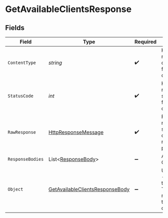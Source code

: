 # GetAvailableClientsResponse


## Fields

| Field                                                                                                                | Type                                                                                                                 | Required                                                                                                             | Description                                                                                                          |
| -------------------------------------------------------------------------------------------------------------------- | -------------------------------------------------------------------------------------------------------------------- | -------------------------------------------------------------------------------------------------------------------- | -------------------------------------------------------------------------------------------------------------------- |
| `ContentType`                                                                                                        | *string*                                                                                                             | :heavy_check_mark:                                                                                                   | HTTP response content type for this operation                                                                        |
| `StatusCode`                                                                                                         | *int*                                                                                                                | :heavy_check_mark:                                                                                                   | HTTP response status code for this operation                                                                         |
| `RawResponse`                                                                                                        | [HttpResponseMessage](https://learn.microsoft.com/en-us/dotnet/api/system.net.http.httpresponsemessage?view=net-5.0) | :heavy_check_mark:                                                                                                   | Raw HTTP response; suitable for custom response parsing                                                              |
| `ResponseBodies`                                                                                                     | List<[ResponseBody](../../Models/Requests/ResponseBody.md)>                                                          | :heavy_minus_sign:                                                                                                   | Available Clients                                                                                                    |
| `Object`                                                                                                             | [GetAvailableClientsResponseBody](../../Models/Requests/GetAvailableClientsResponseBody.md)                          | :heavy_minus_sign:                                                                                                   | Unauthorized - Returned if the X-Plex-Token is missing from the header or query.                                     |